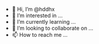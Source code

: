 - 👋 Hi, I’m @hddhx
- 👀 I’m interested in ...
- 🌱 I’m currently learning ...
- 💞️ I’m looking to collaborate on ...
- 📫 How to reach me ...

<!---
hddhx/hddhx is a ✨ special ✨ repository because its `README.md` (this file) appears on your GitHub profile.
You can click the Preview link to take a look at your changes.
--->
